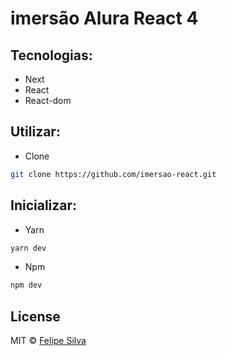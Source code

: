 # imersão Alura React 4

## Tecnologias:

- Next
- React
- React-dom

## Utilizar:

- Clone

```bash
git clone https://github.com/imersao-react.git
```

## Inicializar:

- Yarn

```bash
yarn dev
```

- Npm

```bash
npm dev
```

## License

MIT © [Felipe Silva](https://linkedin/in/feliper-silva)
